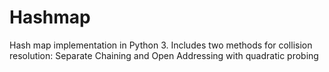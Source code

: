 # Hashmap
Hash map implementation in Python 3.  Includes two methods for collision resolution: Separate Chaining and Open Addressing with quadratic probing
